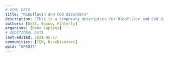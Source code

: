 ```yaml
---
# GPML DATA
title: "Riboflavin and CoQ disorders"
description: "This is a temporary description for Riboflavin and CoQ disorders"
authors: [DeSl, Egonw, Finterly]
organisms: [Homo sapiens]
# ADDITIONAL DATA
last-edited: 2021-06-17
communities: [IEM, RareDiseases]
wpid: "WP5037"
---
```

